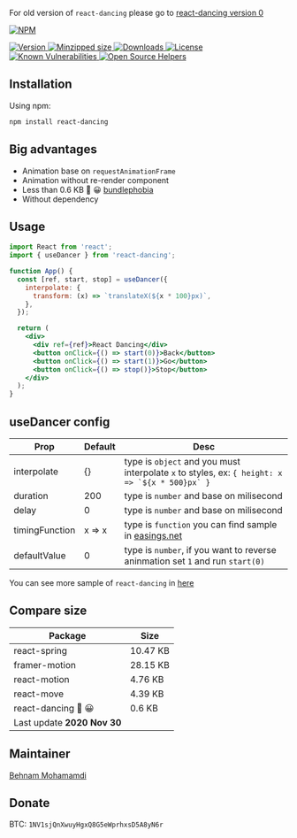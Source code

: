 For old version of `react-dancing` please go to [react-dancing version 0](https://github.com/behnammodi/react-dancing/tree/version-0)

[![NPM](https://nodei.co/npm/react-dancing.png)](https://nodei.co/npm/react-dancing/)

<a href="https://www.npmjs.com/package/react-dancing">
  <img src="https://img.shields.io/npm/v/react-dancing.svg" alt="Version">
</a>

<a href="https://bundlephobia.com/result?p=react-dancing">
<img src="https://badgen.net/bundlephobia/minzip/react-dancing" alt="Minzipped size">
</a>

<a href="https://www.npmjs.com/package/react-dancing">
  <img src="https://badgen.net/npm/dt/react-dancing" alt="Downloads">
</a>

<a href="https://www.npmjs.com/package/react-dancing">
  <img src="https://img.shields.io/npm/l/react-dancing.svg" alt="License">
</a>

<a href="https://snyk.io/test/npm/react-dancing">
  <img src="https://snyk.io/test/npm/react-dancing/badge.svg?style=flat-square" alt="Known Vulnerabilities">
</a>

<a href="https://www.codetriage.com/behnammodi/react-dancing">
  <img src="https://www.codetriage.com/behnammodi/react-dancing/badges/users.svg" alt="Open Source Helpers"> 
</a>

## Installation

Using npm:

```bash
npm install react-dancing
```

## Big advantages

- Animation base on `requestAnimationFrame`
- Animation without re-render component
- Less than 0.6 KB 💪 😀 [bundlephobia](https://bundlephobia.com/result?p=react-dancing)
- Without dependency

## Usage

```jsx
import React from 'react';
import { useDancer } from 'react-dancing';

function App() {
  const [ref, start, stop] = useDancer({
    interpolate: {
      transform: (x) => `translateX(${x * 100}px)`,
    },
  });

  return (
    <div>
      <div ref={ref}>React Dancing</div>
      <button onClick={() => start(0)}>Back</button>
      <button onClick={() => start(1)}>Go</button>
      <button onClick={() => stop()}>Stop</button>
    </div>
  );
}
```

## useDancer config

| Prop           | Default | Desc                                                                                               |
| -------------- | ------- | -------------------------------------------------------------------------------------------------- |
| interpolate    | {}      | type is `object` and you must interpolate `x` to styles, ex: `` { height: x => `${x * 500}px` } `` |
| duration       | 200     | type is `number` and base on milisecond                                                            |
| delay          | 0       | type is `number` and base on milisecond                                                            |
| timingFunction | x => x  | type is `function` you can find sample in [easings.net](https://easings.net/)                      |
| defaultValue   | 0       | type is `number`, if you want to reverse aninmation set `1` and run `start(0)`                     |

You can see more sample of `react-dancing` in [here](https://codesandbox.io/s/react-dancing-version-1-8cdli)

## Compare size

| Package                     | Size     |
| --------------------------- | -------- |
| react-spring                | 10.47 KB |
| framer-motion               | 28.15 KB |
| react-motion                | 4.76 KB  |
| react-move                  | 4.39 KB  |
| react-dancing 💪 😀         | 0.6 KB   |
| Last update **2020 Nov 30** |          |

## Maintainer

[Behnam Mohamamdi](https://github.com/behnammodi)

## Donate

BTC: `1NV1sjQnXwuyHgxQ8G5eWprhxsD5A8yN6r`
